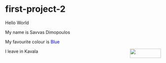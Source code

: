 # first-project-2
<html>
  <head>
  </head>
    <body>
<p>Hello World <br> </p>
My name is Savvas Dimopoulos </br>
<p>My favourite colour is <font color="#0000ff"> Blue </font> </p>
I leave in Kavala <img src=kavala_view.jpg width="100" height="30" align="right" />
    </body>
<html>
